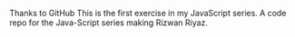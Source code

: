 Thanks to GitHub This is the first exercise in my JavaScript series.
A code repo for the Java-Script series making  Rizwan Riyaz.
